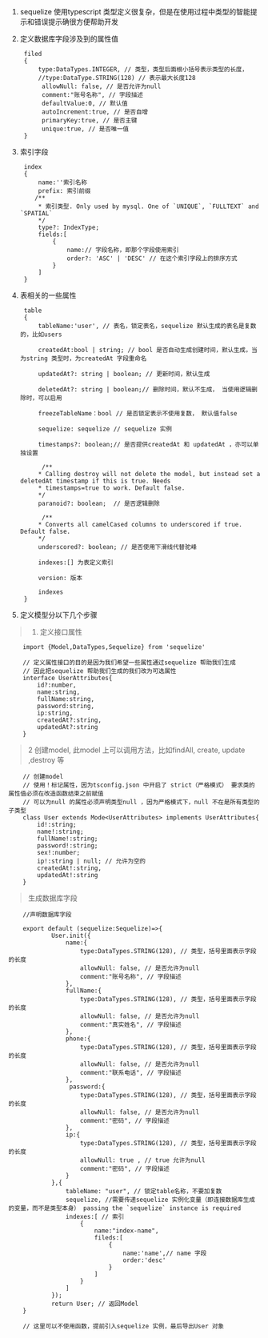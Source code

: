 1. sequelize 使用typescript 类型定义很复杂，但是在使用过程中类型的智能提示和错误提示确很方便帮助开发

2. 定义数据库字段涉及到的属性值

        filed
        {
            type:DataTypes.INTEGER, // 类型，类型后面根小括号表示类型的长度，
            //type:DataType.STRING(128) // 表示最大长度128
             allowNull: false, // 是否允许为null
             comment:"账号名称", // 字段描述
             defaultValue:0, // 默认值
             autoIncrement:true, // 是否自增
             primaryKey:true, // 是否主键
             unique:true, // 是否唯一值
        }

3. 索引字段

        index
        {
            name:''索引名称
            prefix: 索引前缀
           /**
            * 索引类型. Only used by mysql. One of `UNIQUE`, `FULLTEXT` and `SPATIAL`
            */
            type?: IndexType;
            fields:[
                {
                    name:// 字段名称，即那个字段使用索引
                    order?: 'ASC' | 'DESC' // 在这个索引字段上的排序方式
                }
            ]
        }

4. 表相关的一些属性

        table
        {
            tableName:'user', // 表名，锁定表名，sequelize 默认生成的表名是复数的，比如users

            createdAt:bool | string; // bool 是否自动生成创建时间，默认生成，当为string 类型时，为createdAt 字段重命名

            updatedAt?: string | boolean; // 更新时间，默认生成

            deletedAt?: string | boolean;// 删除时间，默认不生成， 当使用逻辑删除时，可以启用

            freezeTableName：bool // 是否锁定表示不使用复数， 默认值false

            sequelize: sequelize // sequelize 实例

            timestamps?: boolean;// 是否提供createdAt 和 updatedAt ，亦可以单独设置

             /**
            * Calling destroy will not delete the model, but instead set a deletedAt timestamp if this is true. Needs
            * timestamps=true to work. Default false.
            */
            paranoid?: boolean;  // 是否逻辑删除

             /**
            * Converts all camelCased columns to underscored if true. Default false.
            */
            underscored?: boolean; // 是否使用下滑线代替驼峰

            indexes:[] 为表定义索引

            version: 版本

            indexes
        }

5. 定义模型分以下几个步骤

> 1. 定义接口属性

        import {Model,DataTypes,Sequelize} from 'sequelize'

        // 定义属性接口的目的是因为我们希望一些属性通过sequelize 帮助我们生成
        // 因此把sequelize 帮助我们生成的我们改为可选属性
        interface UserAttributes{
            id?:number,
            name:string,
            fullName:string,
            password:string,
            ip:string,
            createdAt?:string,
            updatedAt?:string
        }

> 2 创建model, 此model 上可以调用方法，比如findAll, create, update ,destroy 等

        // 创建model
        // 使用！标记属性，因为tsconfig.json 中开启了 strict（严格模式） 要求类的属性值必须在改造函数结束之前赋值
        // 可以为null 的属性必须声明类型null ，因为严格模式下，null 不在是所有类型的子类型
        class User extends Mode<UserAttributes> implements UserAttributes{
            id!:string; 
            name!:string;
            fullName!:string;
            password!:string;
            sex!:number;
            ip!:string | null; // 允许为空的
            createdAt!:string,
            updatedAt!:string
        }

> 生成数据库字段

        //声明数据库字段

        export default (sequelize:Sequelize)=>{
                User.init({
                    name:{
                        type:DataTypes.STRING(128), // 类型，括号里面表示字段的长度
                        allowNull: false, // 是否允许为null
                        comment:"账号名称", // 字段描述
                    },
                    fullName:{
                        type:DataTypes.STRING(128), // 类型，括号里面表示字段的长度
                        allowNull: false, // 是否允许为null
                        comment:"真实姓名", // 字段描述
                    },
                    phone:{
                        type:DataTypes.STRING(128), // 类型，括号里面表示字段的长度
                        allowNull: false, // 是否允许为null
                        comment:"联系电话", // 字段描述
                    },
                     password:{
                        type:DataTypes.STRING(128), // 类型，括号里面表示字段的长度
                        allowNull: false, // 是否允许为null
                        comment:"密码", // 字段描述
                    },
                    ip:{
                        type:DataTypes.STRING(128), // 类型，括号里面表示字段的长度
                        allowNull: true , // true 允许为null
                        comment:"密码", // 字段描述
                    }
                },{
                    tableName: "user", // 锁定table名称，不要加复数
                    sequelize, //需要传递sequelize 实例化变量（即连接数据库生成的变量，而不是类型本身） passing the `sequelize` instance is required
                    indexes:[ // 索引
                        {
                            name:"index-name",
                            fileds:[
                                {
                                    name:'name',// name 字段
                                    order:'desc'
                                }
                            ]
                        }
                    ]
                });
                return User; // 返回Model
        }

        // 这里可以不使用函数，提前引入sequelize 实例，最后导出User 对象


        


